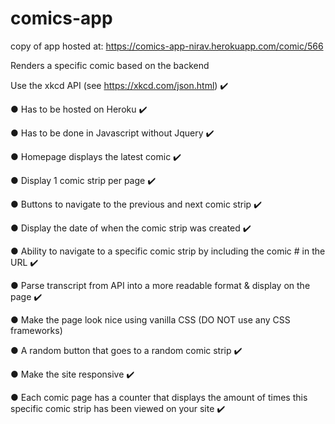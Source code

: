 # comics-app
copy of app hosted at: https://comics-app-nirav.herokuapp.com/comic/566

Renders a specific comic based on the backend

Use the xkcd API (see https://xkcd.com/json.html) ✔️

● Has to be hosted on Heroku ✔️

● Has to be done in Javascript without Jquery ✔️

● Homepage displays the latest comic ✔️

● Display 1 comic strip per page ✔️

● Buttons to navigate to the previous and next comic strip ✔️

● Display the date of when the comic strip was created ✔️

● Ability to navigate to a specific comic strip by including the comic # in the URL ✔️

● Parse transcript from API into a more readable format & display on the page ✔️

● Make the page look nice using vanilla CSS (DO NOT use any CSS frameworks) 

● A random button that goes to a random comic strip ✔️

● Make the site responsive ✔️

● Each comic page has a counter that displays the amount of times this specific comic strip has been
viewed on your site ✔️

